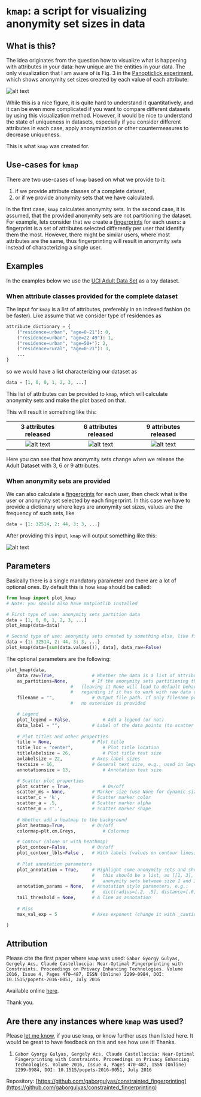 # `kmap`: a script for visualizing anonymity set sizes in data

## What is this?

The idea originates from the question how to visualize what is happening with attributes in your data: how unique are the entities in your data. The only visualization that I am aware of is Fig. 3 in the [Panopticlick experiment](https://panopticlick.eff.org/static/browser-uniqueness.pdf), which shows anonymity set sizes created by each value of each attribute:

![alt text](https://raw.githubusercontent.com/gaborgulyas/kmap/master/images/panopticlick.png "Anonymity set sizes according to attributes in the Panopticlick experiment.")

While this is a nice figure, it is quite hard to understand it quantitatively, and it can be even more complicated if you want to compare different datasets by using this visualization method. However, it would be nice to understand the state of uniqueness in datasets, especially if you consider different attributes in each case, apply anonymization or other countermeasures to decrease uniqueness.

This is what `kmap` was created for.

## Use-cases for `kmap`

There are two use-cases of `kmap` based on what we provide to it:

1. if we provide attribute classes of a complete dataset,
2. or if we provide anonymity sets that we have calculated.

In the first case, `kmap` calculates anonymity sets. In the second case, it is assumed, that the provided anonymity sets are not partitioning the dataset. For example, lets consider that we create a [fingerprints](https://github.com/gaborgulyas/constrainted_fingerprinting) for each users: a fingerprint is a set of attributes selected differently per user that identify them the most. However, there might be similar users, where most attributes are the same, thus fingerprinting will result in anonymity sets instead of characterizing a single user.

## Examples

In the examples below we use the [UCI Adult Data Set](https://archive.ics.uci.edu/ml/datasets/Adult) as a toy dataset.

### When attribute classes provided for the complete dataset 
The input for `kmap` is a list of attributes, preferebly in an indexed fashion (to be faster). Like assume that we consider type of residences as

```python
attribute_dictionary = {
	("residence=urban", "age=0-21"): 0,
	("residence=urban", "age=22-49"): 1,
	("residence=urban", "age=50+"): 2,
	("residence=rural", "age=0-21"): 3,
	...
}
```

so we would have a list characterizing our dataset as

```python
data = [1, 0, 0, 1, 2, 3, ...]
```

This list of attributes can be provided to `kmap`, which will calculate anonymity sets and make the plot based on that.

This will result in something like this:

3 attributes released | 6 attributes released | 9 attributes released
:-------------------------:|:-------------------------:|:-------------------------: 
![alt text](https://raw.githubusercontent.com/gaborgulyas/kmap/master/images/kmap_attrnum%3D3.png "k=3") | ![alt text](https://raw.githubusercontent.com/gaborgulyas/kmap/master/images/kmap_attrnum%3D6.png "k=6") | ![alt text](https://raw.githubusercontent.com/gaborgulyas/kmap/master/images/kmap_attrnum%3D9.png "k=9")

Here you can see that how anonymity sets change when we release the Adult Dataset with 3, 6 or 9 attributes.

### When anonymity sets are provided
We can also calculate a [fingerprints](https://github.com/gaborgulyas/constrainted_fingerprinting) for each user, then check what is the user or anonymity set selected by each fingerprint. In this case we have to provide a dictionary where keys are anonymity set sizes, values are the frequency of such sets, like

```python
data = {1: 32514, 2: 44, 3: 3, ...}
```

After providing this input, `kmap` will output something like this:

![alt text](https://raw.githubusercontent.com/gaborgulyas/kmap/master/images/individual_anonsetsizes.png "Anonymity set sizes by fingerprints")

## Parameters

Basically there is a single mandatory parameter and there are a lot of optional ones. By default this is how `kmap` should be called:

```python
from kmap import plot_kmap
# Note: you should also have matplotlib installed

# First type of use: anonymity sets partition data
data = [1, 0, 0, 1, 2, 3, ...]
plot_kmap(data=data)

# Second type of use: anonymity sets created by something else, like fingerprints
data = {1: 32514, 2: 44, 3: 3, ...}
plot_kmap(data=[sum(data.values()), data], data_raw=False)
```

The optional parameters are the following:

```python
plot_kmap(data, 
	data_raw=True,				# Whether the data is a list of attributes or already a dict
	as_partitions=None,			# If the anonymity sets partitioning the data or not
						# 	(leaving it None will lead to default behavior
						#	regarding if it has to work with raw data or not)
	filename = "",				# Output file path. If only filename provided with
						#	no extension is provided

	# Legend
	plot_legend = False,			# Add a legend (or not)
	data_label = "",			# Label of the data points (to scatter plot)
	
	# Plot titles and other properties
	title = None,				# Plot title
	title_loc = "center",			# Plot title location
	titlelabelsize = 26,			# Plot title text size
	axlabelsize = 22,			# Axes label sizes
	textsize = 16,				# General text size, e.g., used in legend, contour
	annotationsize = 13,			# Annotation text size

	# Scatter plot properties
	plot_scatter = True,			# On/off
	scatter_ms = None,			# Marker size (use None for dynamic sizing proportionally to anonymity set size)
	scatter_c = 'k',			# Scatter marker color
	scatter_a = .5,				# Scatter marker alpha
	scatter_m = r'.',			# Scatter marker shape
	
	# Whether add a heatmap to the background
	plot_heatmap=True,			# On/off
	colormap=plt.cm.Greys,			# Colormap

	# Contour (alone or with heathmap)
	plot_contour=False,			# On/off
	plot_contour_lbls=False	,	# With labels (values on contour lines)
	
	# Plot annotation parameters
	plot_annotation = True,		# Highlight some anonymity sets and show their size;
								#	this should be a list, as [[1, 3], [10, 100]] to highlight
								#	anonymity sets between size 1 and 3, 10 and 100
	annotation_params = None,	# Annotation style parameters, e.g.:
								#	dict(radius=[.2, .5], distance=[.6, .25], linestyle=dict(color='r', width=1, style='--'), location=['right', 'top'])
	tail_threshold = None,		# A line as annotation
	
	# Misc
	max_val_exp = 5				# Axes exponent (change it with _caution_)

)
```

## Attribution

Please cite the first paper where `kmap` was used:
`Gabor Gyorgy Gulyas, Gergely Acs, Claude Castelluccia: Near-Optimal Fingerprinting with Constraints. Proceedings on Privacy Enhancing Technologies. Volume 2016, Issue 4, Pages 470–487, ISSN (Online) 2299-0984, DOI: 10.1515/popets-2016-0051, July 2016`

Available online [here](http://www.degruyter.com/view/j/popets.2016.2016.issue-4/popets-2016-0051/popets-2016-0051.xml?format=INT).

Thank you.

## Are there any instances where `kmap` was used?

Please [let me know](https://gulyas.info), if you use `kmap`, or know further uses than listed here. It would be great to have feedback on this and see how use it! Thanks.

1. `Gabor Gyorgy Gulyas, Gergely Acs, Claude Castelluccia: Near-Optimal Fingerprinting with Constraints. Proceedings on Privacy Enhancing Technologies. Volume 2016, Issue 4, Pages 470–487, ISSN (Online) 2299-0984, DOI: 10.1515/popets-2016-0051, July 2016`

  Repository: [https://github.com/gaborgulyas/constrainted_fingerprinting](https://github.com/gaborgulyas/constrainted_fingerprinting)
